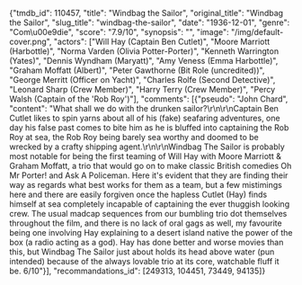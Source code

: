 {"tmdb_id": 110457, "title": "Windbag the Sailor", "original_title": "Windbag the Sailor", "slug_title": "windbag-the-sailor", "date": "1936-12-01", "genre": "Com\u00e9die", "score": "7.9/10", "synopsis": "", "image": "/img/default-cover.png", "actors": ["Will Hay (Captain Ben Cutlet)", "Moore Marriott (Harbottle)", "Norma Varden (Olivia Potter-Porter)", "Kenneth Warrington (Yates)", "Dennis Wyndham (Maryatt)", "Amy Veness (Emma Harbottle)", "Graham Moffatt (Albert)", "Peter Gawthorne (Bit Role (uncredited))", "George Merritt (Officer on Yacht)", "Charles Rolfe (Second Detective)", "Leonard Sharp (Crew Member)", "Harry Terry (Crew Member)", "Percy Walsh (Captain of the 'Rob Roy')"], "comments": [{"pseudo": "John Chard", "content": "What shall we do with the drunken sailor?\r\n\r\nCaptain Ben Cutlet likes to spin yarns about all of his (fake) seafaring adventures, one day his false past comes to bite him as he is bluffed into captaining the Rob Roy at sea, the Rob Roy being barely sea worthy and doomed to be wrecked by a crafty shipping agent.\r\n\r\nWindbag The Sailor is probably most notable for being the first teaming of Will Hay with Moore Marriott & Graham Moffatt, a trio that would go on to make classic British comedies Oh Mr Porter! and Ask A Policeman. Here it's evident that they are finding their way as regards what best works for them as a team, but a few mistimings here and there are easily forgiven once the hapless Cutlet (Hay) finds himself at sea completely incapable of captaining the ever thuggish looking crew. The usual madcap sequences from our bumbling trio dot themselves throughout the film, and there is no lack of oral gags as well, my favourite being one involving Hay explaining to a desert island native the power of the box (a radio acting as a god). Hay has done better and worse movies than this, but Windbag The Sailor just about holds its head above water (pun intended) because of the always lovable trio at its core, watchable fluff it be. 6/10"}], "recommandations_id": [249313, 104451, 73449, 94135]}